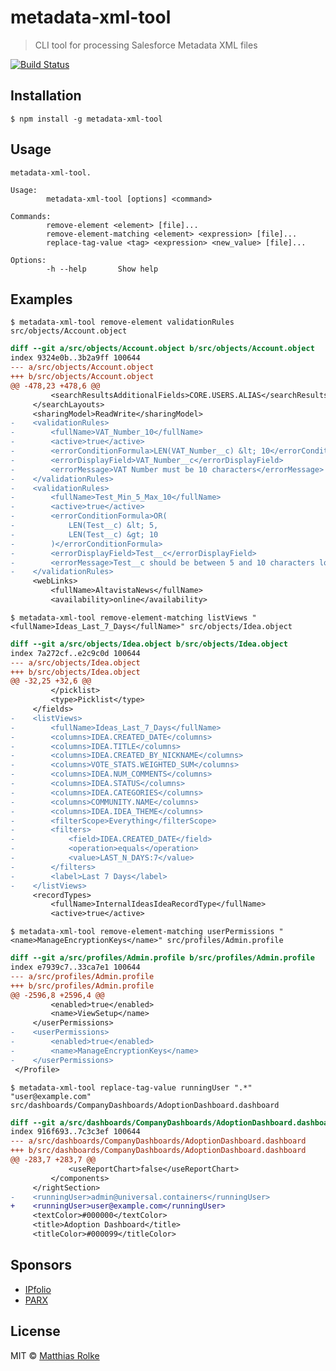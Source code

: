# metadata-xml-tool

> CLI tool for processing Salesforce Metadata XML files

[![Build Status](https://travis-ci.org/IPfolioDev/metadata-xml-tool.svg?branch=master)](https://travis-ci.org/IPfolioDev/metadata-xml-tool)

## Installation

```console
$ npm install -g metadata-xml-tool
```

## Usage

```text
metadata-xml-tool.

Usage:
        metadata-xml-tool [options] <command>

Commands:
        remove-element <element> [file]...
        remove-element-matching <element> <expression> [file]...
        replace-tag-value <tag> <expression> <new_value> [file]...

Options:
        -h --help       Show help
```

## Examples

`$ metadata-xml-tool remove-element validationRules src/objects/Account.object`

```diff
diff --git a/src/objects/Account.object b/src/objects/Account.object
index 9324e0b..3b2a9ff 100644
--- a/src/objects/Account.object
+++ b/src/objects/Account.object
@@ -478,23 +478,6 @@
         <searchResultsAdditionalFields>CORE.USERS.ALIAS</searchResultsAdditionalFields>
     </searchLayouts>
     <sharingModel>ReadWrite</sharingModel>
-    <validationRules>
-        <fullName>VAT_Number_10</fullName>
-        <active>true</active>
-        <errorConditionFormula>LEN(VAT_Number__c) &lt; 10</errorConditionFormula>
-        <errorDisplayField>VAT_Number__c</errorDisplayField>
-        <errorMessage>VAT Number must be 10 characters</errorMessage>
-    </validationRules>
-    <validationRules>
-        <fullName>Test_Min_5_Max_10</fullName>
-        <active>true</active>
-        <errorConditionFormula>OR(
-            LEN(Test__c) &lt; 5,
-            LEN(Test__c) &gt; 10
-        )</errorConditionFormula>
-        <errorDisplayField>Test__c</errorDisplayField>
-        <errorMessage>Test__c should be between 5 and 10 characters long</errorMessage>
-    </validationRules>
     <webLinks>
         <fullName>AltavistaNews</fullName>
         <availability>online</availability>
```

`$ metadata-xml-tool remove-element-matching listViews "<fullName>Ideas_Last_7_Days</fullName>" src/objects/Idea.object`

```diff
diff --git a/src/objects/Idea.object b/src/objects/Idea.object
index 7a272cf..e2c9c0d 100644
--- a/src/objects/Idea.object
+++ b/src/objects/Idea.object
@@ -32,25 +32,6 @@
         </picklist>
         <type>Picklist</type>
     </fields>
-    <listViews>
-        <fullName>Ideas_Last_7_Days</fullName>
-        <columns>IDEA.CREATED_DATE</columns>
-        <columns>IDEA.TITLE</columns>
-        <columns>IDEA.CREATED_BY_NICKNAME</columns>
-        <columns>VOTE_STATS.WEIGHTED_SUM</columns>
-        <columns>IDEA.NUM_COMMENTS</columns>
-        <columns>IDEA.STATUS</columns>
-        <columns>IDEA.CATEGORIES</columns>
-        <columns>COMMUNITY.NAME</columns>
-        <columns>IDEA.IDEA_THEME</columns>
-        <filterScope>Everything</filterScope>
-        <filters>
-            <field>IDEA.CREATED_DATE</field>
-            <operation>equals</operation>
-            <value>LAST_N_DAYS:7</value>
-        </filters>
-        <label>Last 7 Days</label>
-    </listViews>
     <recordTypes>
         <fullName>InternalIdeasIdeaRecordType</fullName>
         <active>true</active>
```

`$ metadata-xml-tool remove-element-matching userPermissions "<name>ManageEncryptionKeys</name>" src/profiles/Admin.profile`

```diff
diff --git a/src/profiles/Admin.profile b/src/profiles/Admin.profile
index e7939c7..33ca7e1 100644
--- a/src/profiles/Admin.profile
+++ b/src/profiles/Admin.profile
@@ -2596,8 +2596,4 @@
         <enabled>true</enabled>
         <name>ViewSetup</name>
     </userPermissions>
-    <userPermissions>
-        <enabled>true</enabled>
-        <name>ManageEncryptionKeys</name>
-    </userPermissions>
 </Profile>
```

`$ metadata-xml-tool replace-tag-value runningUser ".*" "user@example.com" src/dashboards/CompanyDashboards/AdoptionDashboard.dashboard`

```diff
diff --git a/src/dashboards/CompanyDashboards/AdoptionDashboard.dashboard b/src/dashboards/CompanyDashboards/AdoptionDashboard.dashboard
index 916f693..7c3c3ef 100644
--- a/src/dashboards/CompanyDashboards/AdoptionDashboard.dashboard
+++ b/src/dashboards/CompanyDashboards/AdoptionDashboard.dashboard
@@ -283,7 +283,7 @@
             <useReportChart>false</useReportChart>
         </components>
     </rightSection>
-    <runningUser>admin@universal.containers</runningUser>
+    <runningUser>user@example.com</runningUser>
     <textColor>#000000</textColor>
     <title>Adoption Dashboard</title>
     <titleColor>#000099</titleColor>
```

## Sponsors

* [IPfolio](http://www.ipfolio.com)
* [PARX](http://www.parx.com)

## License

MIT © [Matthias Rolke](mailto:mr.amtrack@gmail.com)
